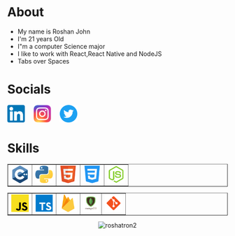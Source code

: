 # About

- My name is Roshan John
- I'm 21 years Old
- I"m a computer Science major
- I like to work with React,React Native and NodeJS
- Tabs over Spaces

# Socials

[<img src="./assets/linkedin.png" alt="Linkedin" height="40">](https://www.linkedin.com/in/roshan-john-654742170/)
[<img src="./assets/instagram.png" alt="Instagram" height="40" style="margin-left: 1rem">](https://www.instagram.com/roshatron/)
[<img src="./assets/twitter.png" alt="Linkedin" height="40" style="margin-left: 1rem">](https://twitter.com/Roshanjohn1460)

# Skills

<div>
  <table align="center" border="none">
  <tr>
  <td><img src="./assets/cpp.png" height="40"/></td>
  <td><img src="./assets/python.png" height="40" /></td>
  <td><img src="./assets/html.png" height="40" /></td>
  <td><img src="./assets/css.png" height="40" /></td>
  <td><img src="./assets/nodejs.png" height="40" /></td>
  </tr>
  </table>
</div>
<div>
  <table align="center" border="none">
  <tr>
  <td><img src="./assets/javascript.png" height="40" /></td>
  <td><img src="./assets/typescript.png" height="40" /></td>
  <td><img src="./assets/firebase.png" height="40" /></td>
  <td><img src="./assets/mongodb.png" height="40" /></td>
  <td><img src="./assets/git.png" height="40" /></td>
  </tr>
  </table>
</div>
<p align="center"> <img src="https://github-readme-stats.vercel.app/api?username=roshatron2&show_icons=true&theme=gotham" alt="roshatron2" />

